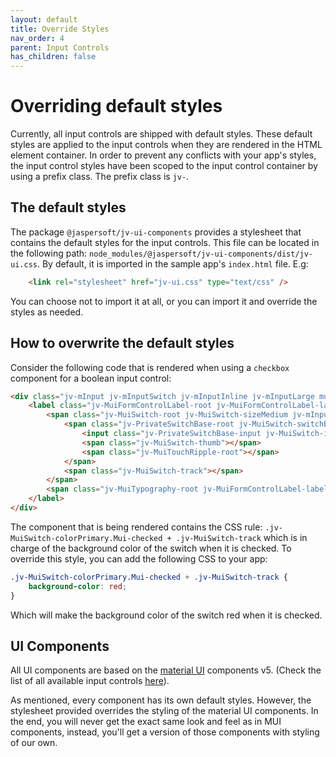 ```yaml
---
layout: default
title: Override Styles
nav_order: 4
parent: Input Controls
has_children: false
---
```


# Overriding default styles

Currently, all input controls are shipped with default styles. 
These default styles are applied to the input controls when they are rendered in the HTML element container.
In order to prevent any conflicts with your app's styles, the input control styles have been scoped to the input
control container by using a prefix class. The prefix class is `jv-`.

## The default styles

The package `@jaspersoft/jv-ui-components` provides a stylesheet that contains the default styles for the input controls.
This file can be located in the following path: `node_modules/@jaspersoft/jv-ui-components/dist/jv-ui.css`.
By default, it is imported in the sample app's `index.html` file. E.g:
``` html
    <link rel="stylesheet" href="jv-ui.css" type="text/css" />
```

You can choose not to import it at all, or you can import it and override the styles as needed.

## How to overwrite the default styles

Consider the following code that is rendered when using a `checkbox` component for a boolean input control:
``` html
<div class="jv-mInput jv-mInputSwitch jv-mInputInline jv-mInputLarge mui">
    <label class="jv-MuiFormControlLabel-root jv-MuiFormControlLabel-labelPlacementEnd">
        <span class="jv-MuiSwitch-root jv-MuiSwitch-sizeMedium jv-mInput-switch mui">
            <span class="jv-PrivateSwitchBase-root jv-MuiSwitch-switchBase jv-MuiSwitch-colorPrimary Mui-checked">
                <input class="jv-PrivateSwitchBase-input jv-MuiSwitch-input" type="checkbox" checked="">
                <span class="jv-MuiSwitch-thumb"></span>
                <span class="jv-MuiTouchRipple-root"></span>
            </span>
            <span class="jv-MuiSwitch-track"></span>
        </span>
        <span class="jv-MuiTypography-root jv-MuiFormControlLabel-label jv-mInput-label mui">column_boolean</span>
    </label>
</div>
```
The component that is being rendered contains the CSS rule: `.jv-MuiSwitch-colorPrimary.Mui-checked + .jv-MuiSwitch-track`
which is in charge of the background color of the switch when it is checked.
To override this style, you can add the following CSS to your app:
``` css
.jv-MuiSwitch-colorPrimary.Mui-checked + .jv-MuiSwitch-track {
    background-color: red;
}
```
Which will make the background color of the switch red when it is checked.

## UI Components
All UI components are based on the [material UI](https://v5.mui.com/material-ui/getting-started/) components v5.
(Check the list of all available input controls [here](/js-visualize-components-samples/pages/input-controls/all-ics)).

As mentioned, every component has its own default styles. However, the stylesheet provided overrides the styling of the 
material UI components. In the end, you will never get the exact same look and feel as in MUI components, instead, 
you'll get a version of those components with styling of our own.   